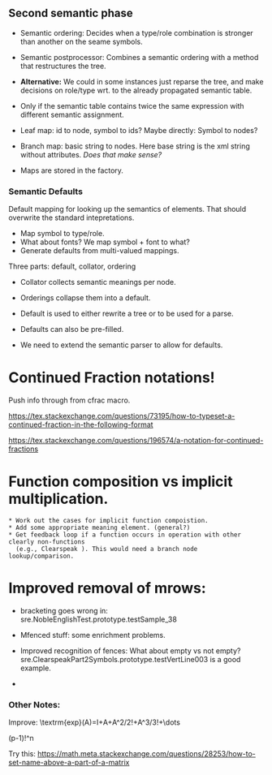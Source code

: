 ## Second semantic phase

* Semantic ordering: Decides when a type/role combination is stronger than
  another on the seame symbols.
* Semantic postprocessor: Combines a semantic ordering with a method that
  restructures the tree.


* __Alternative:__ We could in some instances just reparse the tree, and make
  decisions on role/type wrt. to the already propagated semantic table. 
* Only if the semantic table contains twice the same expression with different
  semantic assignment.
  
* Leaf map: id to node, symbol to ids? Maybe directly: Symbol to nodes?
* Branch map: basic string to nodes.  Here base string is the xml string without
  attributes.  *Does that make sense?*

* Maps are stored in the factory.

### Semantic Defaults

Default mapping for looking up the semantics of elements. That should overwrite
the standard intepretations.

  * Map symbol to type/role.
  * What about fonts? We map symbol + font to what?
  * Generate defaults from multi-valued mappings.

Three parts: default, collator, ordering

  * Collator collects semantic meanings per node.
  * Orderings collapse them into a default.
  * Default is used to either rewrite a tree or to be used for a parse.


  * Defaults can also be pre-filled. 
  * We need to extend the semantic parser to allow for defaults.


# Continued Fraction notations!

Push info through from cfrac macro.

https://tex.stackexchange.com/questions/73195/how-to-typeset-a-continued-fraction-in-the-following-format

https://tex.stackexchange.com/questions/196574/a-notation-for-continued-fractions

# Function composition vs implicit multiplication.

    * Work out the cases for implicit function compoistion.
    * Add some appropriate meaning element. (general?)
    * Get feedback loop if a function occurs in operation with other clearly non-functions
      (e.g., Clearspeak ). This would need a branch node lookup/comparison.

# Improved removal of mrows: 
  * bracketing goes wrong in:
  sre.NobleEnglishTest.prototype.testSample_38

  * Mfenced stuff: some enrichment problems.
  * Improved recognition of fences: What about empty vs not empty?
    sre.ClearspeakPart2Symbols.prototype.testVertLine003 is a good example.
  *

### Other Notes:

Improve:
\textrm{exp}(A)=I+A+A^2/2!+A^3/3!+\dots

(p-1)!^n

Try this:
https://math.meta.stackexchange.com/questions/28253/how-to-set-name-above-a-part-of-a-matrix

